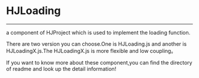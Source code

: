 # HJLoading
---
a component of HJProject which is used to implement the loading function.

There are two version you can choose.One is HJLoading.js and another is HJLoadingX.js.The HJLoadingX.js is more flexible and low coupling。

If you want to know more about these component,you can find the directory of readme and look up the detail information!